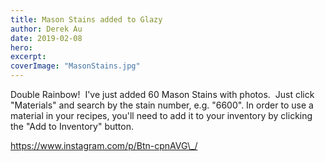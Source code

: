 ```yaml
---
title: Mason Stains added to Glazy
author: Derek Au
date: 2019-02-08
hero: 
excerpt: 
coverImage: "MasonStains.jpg"
---
```


Double Rainbow!  I've just added 60 Mason Stains with photos.  Just click "Materials" and search by the stain number, e.g. "6600". In order to use a material in your recipes, you'll need to add it to your inventory by clicking the "Add to Inventory" button.

https://www.instagram.com/p/Btn-cpnAVG\_/
